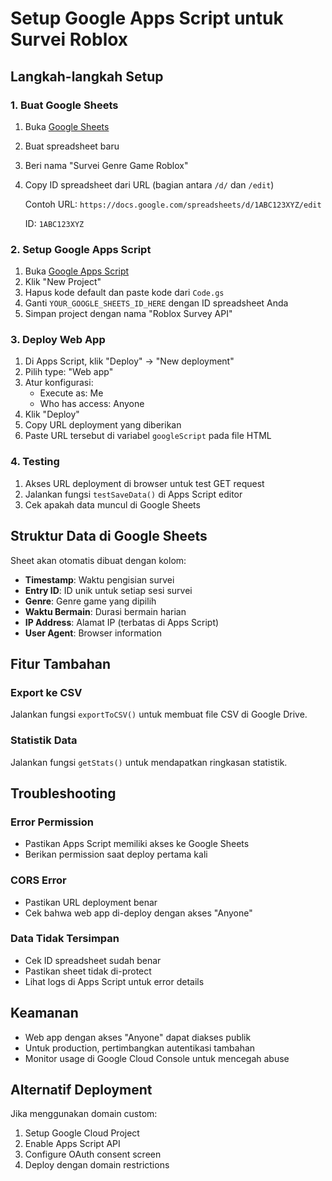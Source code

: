 # Setup Google Apps Script untuk Survei Roblox

## Langkah-langkah Setup

### 1. Buat Google Sheets
1. Buka [Google Sheets](https://sheets.google.com)
2. Buat spreadsheet baru
3. Beri nama "Survei Genre Game Roblox"
4. Copy ID spreadsheet dari URL (bagian antara `/d/` dan `/edit`)
   
   Contoh URL: `https://docs.google.com/spreadsheets/d/1ABC123XYZ/edit`
   
   ID: `1ABC123XYZ`

### 2. Setup Google Apps Script
1. Buka [Google Apps Script](https://script.google.com)
2. Klik "New Project"
3. Hapus kode default dan paste kode dari `Code.gs`
4. Ganti `YOUR_GOOGLE_SHEETS_ID_HERE` dengan ID spreadsheet Anda
5. Simpan project dengan nama "Roblox Survey API"

### 3. Deploy Web App
1. Di Apps Script, klik "Deploy" → "New deployment"
2. Pilih type: "Web app"
3. Atur konfigurasi:
   - Execute as: Me
   - Who has access: Anyone
4. Klik "Deploy"
5. Copy URL deployment yang diberikan
6. Paste URL tersebut di variabel `googleScript` pada file HTML

### 4. Testing
1. Akses URL deployment di browser untuk test GET request
2. Jalankan fungsi `testSaveData()` di Apps Script editor
3. Cek apakah data muncul di Google Sheets

## Struktur Data di Google Sheets

Sheet akan otomatis dibuat dengan kolom:
- **Timestamp**: Waktu pengisian survei
- **Entry ID**: ID unik untuk setiap sesi survei
- **Genre**: Genre game yang dipilih
- **Waktu Bermain**: Durasi bermain harian
- **IP Address**: Alamat IP (terbatas di Apps Script)
- **User Agent**: Browser information

## Fitur Tambahan

### Export ke CSV
Jalankan fungsi `exportToCSV()` untuk membuat file CSV di Google Drive.

### Statistik Data
Jalankan fungsi `getStats()` untuk mendapatkan ringkasan statistik.

## Troubleshooting

### Error Permission
- Pastikan Apps Script memiliki akses ke Google Sheets
- Berikan permission saat deploy pertama kali

### CORS Error
- Pastikan URL deployment benar
- Cek bahwa web app di-deploy dengan akses "Anyone"

### Data Tidak Tersimpan
- Cek ID spreadsheet sudah benar
- Pastikan sheet tidak di-protect
- Lihat logs di Apps Script untuk error details

## Keamanan

- Web app dengan akses "Anyone" dapat diakses publik
- Untuk production, pertimbangkan autentikasi tambahan
- Monitor usage di Google Cloud Console untuk mencegah abuse

## Alternatif Deployment

Jika menggunakan domain custom:
1. Setup Google Cloud Project
2. Enable Apps Script API
3. Configure OAuth consent screen
4. Deploy dengan domain restrictions
